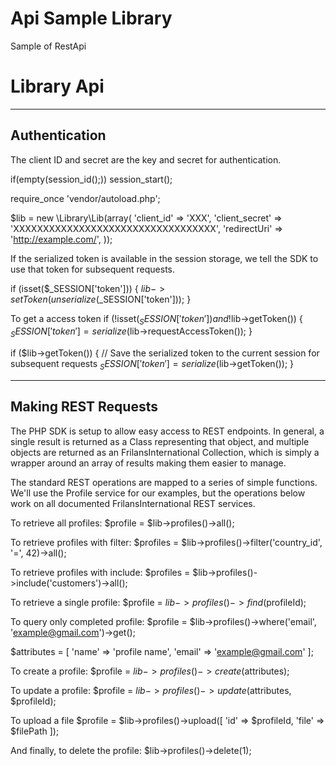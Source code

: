 # Api Sample Library

Sample of RestApi
# Library Api

--------------------------------------------------------------------------------
## Authentication

The client ID and secret are the key and secret for authentication.

if(empty(session_id();)) session_start();

require_once 'vendor/autoload.php';

$lib = new \Library\Lib(array(
	'client_id'     => 'XXX',
	'client_secret' => 'XXXXXXXXXXXXXXXXXXXXXXXXXXXXXXXXXX',
	'redirectUri'  => 'http://example.com/',
));

If the serialized token is available in the session storage, we tell the SDK
to use that token for subsequent requests.

if (isset($_SESSION['token'])) {
	$lib->setToken(unserialize($_SESSION['token']));
}

To get a access token
if (!isset($_SESSION['token']) and !$lib->getToken()) {
	$_SESSION['token'] = serialize($lib->requestAccessToken());
}

if ($lib->getToken()) {
	// Save the serialized token to the current session for subsequent requests
	$_SESSION['token'] = serialize($lib->getToken());
}

--------------------------------------------------------------------------------
## Making REST Requests

The PHP SDK is setup to allow easy access to REST endpoints. In general, a single result is returned as a Class representing that object, and multiple objects are returned as an FrilansInternational Collection, which is simply a wrapper around an array of results making them easier to manage.

The standard REST operations are mapped to a series of simple functions. We'll use the Profile service for our examples, but the operations below work on all documented FrilansInternational REST services.

To retrieve all profiles:
$profile = $lib->profiles()->all();

To retrieve profiles with filter:
$profiles = $lib->profiles()->filter('country_id', '=', 42)->all();

To retrieve profiles with include:
$profiles = $lib->profiles()->include('customers')->all();

To retrieve a single profile:
$profile = $lib->profiles()->find($profileId);

To query only completed profile:
$profile = $lib->profiles()->where('email', 'example@gmail.com')->get();

$attributes = [
    'name' => 'profile name',
    'email' => 'example@gmail.com'
];

To create a profile:
$profile = $lib->profiles()->create($attributes);

To update a profile:
$profile = $lib->profiles()->update($attributes, $profileId);

To upload a file
$profile = $lib->profiles()->upload([
   'id' => $profileId,
   'file' => $filePath
]);

And finally, to delete the profile:
$lib->profiles()->delete(1);
